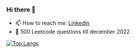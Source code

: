 ### Hi there 👋

- 📫 How to reach me: [LinkedIn](https://www.linkedin.com/in/vikrant-bhadauria-025011157/)
- 🥅 500 Leetcode questions till december 2022


<!-- [![Vikrant's GitHub stats](https://github-readme-stats.vercel.app/api?username=vikrant911998&count_private=true&bg_color=315,e96443,904e95&title_color=fff&text_color=fff
)](https://github.com/anuraghazra/github-readme-stats) -->

[![Top Langs](https://github-readme-stats.vercel.app/api/top-langs/?username=vikrant911998&layout=compact&count_private=true)](https://github.com/anuraghazra/github-readme-stats)



<!--
**vikrant911998/vikrant911998** is a ✨ _special_ ✨ repository because its `README.md` (this file) appears on your GitHub profile.

Here are some ideas to get you started:

- 🔭 I’m currently working on ...
- 🌱 I’m currently learning ...
- 👯 I’m looking to collaborate on ...
- 🤔 I’m looking for help with ...
- 💬 Ask me about ...
- 📫 How to reach me: ...
- 😄 Pronouns: ...
- ⚡ Fun fact: ...
-->
